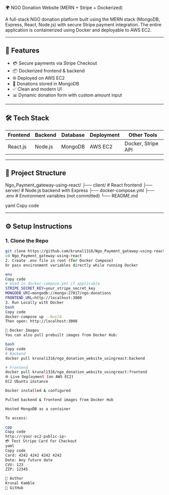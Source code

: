  🌍 NGO Donation Website (MERN + Stripe + Dockerized)

A full-stack NGO donation platform built using the MERN stack (MongoDB, Express, React, Node.js) with secure Stripe payment integration. The entire application is containerized using Docker and deployable to AWS EC2.

---

## 🚀 Features

- 💳 Secure payments via Stripe Checkout
- 📦 Dockerized frontend & backend
- 🌐 Deployed on AWS EC2
- 🧾 Donations stored in MongoDB
- ✅ Clean and modern UI
- 📊 Dynamic donation form with custom amount input

---

## 🛠️ Tech Stack

| Frontend  | Backend   | Database | Deployment | Other Tools       |
|-----------|-----------|----------|------------|-------------------|
| React.js  | Node.js   | MongoDB  | AWS EC2    | Docker, Stripe API |

---

## 📁 Project Structure

Ngo_Payment_gateway-using-react/
├── client/ # React frontend
├── server/ # Node.js backend with Express
├── docker-compose.yml
├── .env # Environment variables (not committed)
└── README.md

yaml
Copy code

---

## ⚙️ Setup Instructions

### 1. Clone the Repo
```bash
git clone https://github.com/krunal1316/Ngo_Payment_gateway-using-react.git
cd Ngo_Payment_gateway-using-react
2. Create .env file in root (for Docker Compose)
Or pass environment variables directly while running Docker

env
Copy code
# Used in docker-compose.yml if applicable
STRIPE_SECRET_KEY=your_stripe_secret_key
MONGODB_URI=mongodb://mongo:27017/ngo-donations
FRONTEND_URL=http://localhost:3000
3. Run Locally with Docker
bash
Copy code
docker-compose up --build
Then open: http://localhost:3000

🐳 Docker Images
You can also pull prebuilt images from Docker Hub:

bash
Copy code
# Backend
docker pull krunal1316/ngo_donation_website_usingreact:backend

# Frontend
docker pull krunal1316/ngo_donation_website_usingreact:frontend
🌐 Live Deployment (on AWS EC2)
EC2 Ubuntu instance

Docker installed & configured

Pulled backend & frontend images from Docker Hub

Hosted MongoDB as a container

To access:

cpp
Copy code
http://<your-ec2-public-ip>
💳 Test Stripe Card for Checkout
yaml
Copy code
Card: 4242 4242 4242 4242
Date: Any future date
CVV: 123
ZIP: 12345

🙌 Author
Krunal Kamble
🔗 GitHub


